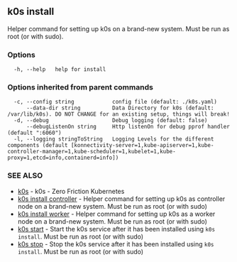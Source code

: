 ## k0s install

Helper command for setting up k0s on a brand-new system. Must be run as root (or with sudo).

### Options

```shell
  -h, --help   help for install
```

### Options inherited from parent commands

```shell
  -c, --config string            config file (default: ./k0s.yaml)
      --data-dir string          Data Directory for k0s (default: /var/lib/k0s). DO NOT CHANGE for an existing setup, things will break!
  -d, --debug                    Debug logging (default: false)
      --debugListenOn string     Http listenOn for debug pprof handler (default ":6060")
  -l, --logging stringToString   Logging Levels for the different components (default [konnectivity-server=1,kube-apiserver=1,kube-controller-manager=1,kube-scheduler=1,kubelet=1,kube-proxy=1,etcd=info,containerd=info])
```

### SEE ALSO

* [k0s](k0s.md) - k0s - Zero Friction Kubernetes
* [k0s install controller](k0s_install_controller.md) - Helper command for setting up k0s as controller node on a brand-new system. Must be run as root (or with sudo)
* [k0s install worker](k0s_install_worker.md) - Helper command for setting up k0s as a worker node on a brand-new system. Must be run as root (or with sudo)
* [k0s start](k0s_stop.md) - Start the k0s service after it has been installed using `k0s install`. Must be run as root (or with sudo)
* [k0s stop](k0s_stop.md) - Stop the k0s service after it has been installed using `k0s install`. Must be run as root (or with sudo)
